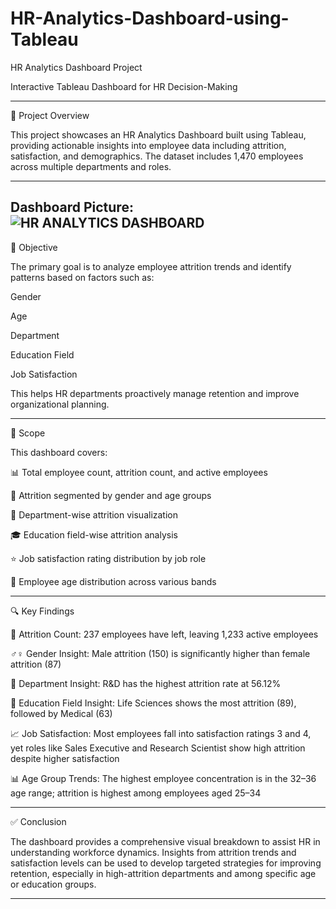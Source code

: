 # HR-Analytics-Dashboard-using-Tableau

HR Analytics Dashboard Project

Interactive Tableau Dashboard for HR Decision-Making


---

📝 Project Overview

This project showcases an HR Analytics Dashboard built using Tableau, providing actionable insights into employee data including attrition, satisfaction, and demographics. The dataset includes 1,470 employees across multiple departments and roles.


---

Dashboard Picture:
![HR ANALYTICS DASHBOARD](https://github.com/user-attachments/assets/45a0a8fe-ab64-4b04-824c-e09f20c52c0a)
---

🎯 Objective

The primary goal is to analyze employee attrition trends and identify patterns based on factors such as:

Gender

Age

Department

Education Field

Job Satisfaction


This helps HR departments proactively manage retention and improve organizational planning.


---

📌 Scope

This dashboard covers:

📊 Total employee count, attrition count, and active employees

🚻 Attrition segmented by gender and age groups

🏢 Department-wise attrition visualization

🎓 Education field-wise attrition analysis

⭐ Job satisfaction rating distribution by job role

🧓 Employee age distribution across various bands



---

🔍 Key Findings

🔢 Attrition Count: 237 employees have left, leaving 1,233 active employees

♂️♀️ Gender Insight: Male attrition (150) is significantly higher than female attrition (87)

🧪 Department Insight: R&D has the highest attrition rate at 56.12%

📘 Education Field Insight: Life Sciences shows the most attrition (89), followed by Medical (63)

📈 Job Satisfaction: Most employees fall into satisfaction ratings 3 and 4, yet roles like Sales Executive and Research Scientist show high attrition despite higher satisfaction

📊 Age Group Trends: The highest employee concentration is in the 32–36 age range; attrition is highest among employees aged 25–34



---

✅ Conclusion

The dashboard provides a comprehensive visual breakdown to assist HR in understanding workforce dynamics. Insights from attrition trends and satisfaction levels can be used to develop targeted strategies for improving retention, especially in high-attrition departments and among specific age or education groups.


---
